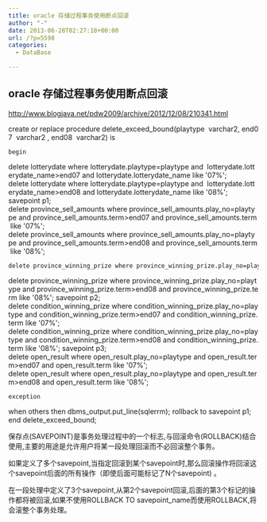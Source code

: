 ```yaml
---
title: oracle 存储过程事务使用断点回滚
author: "-"
date: 2013-06-28T02:27:18+00:00
url: /?p=5598
categories:
  - DataBase

---
```

## oracle 存储过程事务使用断点回滚

  http://www.blogjava.net/pdw2009/archive/2012/12/08/210341.html


  create or replace procedure delete_exceed_bound(playtype  varchar2, end07  varchar2 , end08  varchar2)
 is 
  
    begin
 delete lotterydate where lotterydate.playtype=playtype and  lotterydate.lotterydate_name>end07 and lotterydate.lotterydate_name like '07%';
 delete lotterydate where lotterydate.playtype=playtype and  lotterydate.lotterydate_name>end08 and lotterydate.lotterydate_name like '08%';
 savepoint p1;
 delete province_sell_amounts where province_sell_amounts.play_no=playtype and province_sell_amounts.term>end07 and province_sell_amounts.term like '07%';
 delete province_sell_amounts where province_sell_amounts.play_no=playtype and province_sell_amounts.term>end08 and province_sell_amounts.term like '08%';
  
  
    delete province_winning_prize where province_winning_prize.play_no=playtype and province_winning_prize.term>end07 and province_winning_prize.term like '07%';
 delete province_winning_prize where province_winning_prize.play_no=playtype and province_winning_prize.term>end08 and province_winning_prize.term like '08%';
 savepoint p2;
 delete condition_winning_prize where condition_winning_prize.play_no=playtype and condition_winning_prize.term>end07 and condition_winning_prize.term like '07%';
 delete condition_winning_prize where condition_winning_prize.play_no=playtype and condition_winning_prize.term>end08 and condition_winning_prize.term like '08%';
 savepoint p3;
 delete open_result where open_result.play_no=playtype and open_result.term>end07 and open_result.term like '07%';
 delete open_result where open_result.play_no=playtype and open_result.term>end08 and open_result.term like '08%';
  
  
    exception
 when others then
 dbms_output.put_line(sqlerrm);
 rollback to savepoint p1;
 end delete_exceed_bound;
  

保存点(SAVEPOINT)是事务处理过程中的一个标志,与回滚命令(ROLLBACK)结合使用,主要的用途是允许用户将某一段处理回滚而不必回滚整个事务。


如果定义了多个savepoint,当指定回滚到某个savepoint时,那么回滚操作将回滚这个savepoint后面的所有操作（即使后面可能标记了N个savepoint) 。

在一段处理中定义了3个savepoint,从第2个savepoint回滚,后面的第3个标记的操作都将被回滚,如果不使用ROLLBACK TO savepoint_name而使用ROLLBACK,将会滚整个事务处理。

